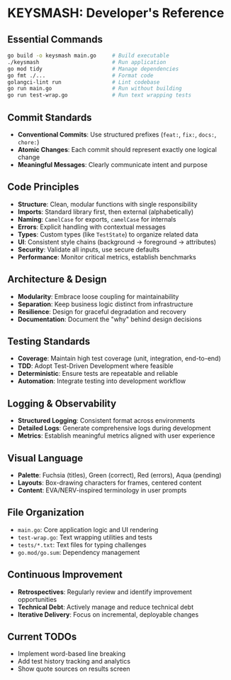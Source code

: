 # KEYSMASH: Developer's Reference

## Essential Commands
```bash
go build -o keysmash main.go     # Build executable
./keysmash                       # Run application
go mod tidy                      # Manage dependencies
go fmt ./...                     # Format code
golangci-lint run                # Lint codebase
go run main.go                   # Run without building
go run test-wrap.go              # Run text wrapping tests
```

## Commit Standards
- **Conventional Commits**: Use structured prefixes (`feat:`, `fix:`, `docs:`, `chore:`)
- **Atomic Changes**: Each commit should represent exactly one logical change
- **Meaningful Messages**: Clearly communicate intent and purpose

## Code Principles
- **Structure**: Clean, modular functions with single responsibility
- **Imports**: Standard library first, then external (alphabetically)
- **Naming**: `CamelCase` for exports, `camelCase` for internals
- **Errors**: Explicit handling with contextual messages
- **Types**: Custom types (like `TestState`) to organize related data
- **UI**: Consistent style chains (background → foreground → attributes)
- **Security**: Validate all inputs, use secure defaults
- **Performance**: Monitor critical metrics, establish benchmarks

## Architecture & Design
- **Modularity**: Embrace loose coupling for maintainability
- **Separation**: Keep business logic distinct from infrastructure
- **Resilience**: Design for graceful degradation and recovery
- **Documentation**: Document the "why" behind design decisions

## Testing Standards
- **Coverage**: Maintain high test coverage (unit, integration, end-to-end)
- **TDD**: Adopt Test-Driven Development where feasible
- **Deterministic**: Ensure tests are repeatable and reliable
- **Automation**: Integrate testing into development workflow

## Logging & Observability
- **Structured Logging**: Consistent format across environments
- **Detailed Logs**: Generate comprehensive logs during development
- **Metrics**: Establish meaningful metrics aligned with user experience

## Visual Language
- **Palette**: Fuchsia (titles), Green (correct), Red (errors), Aqua (pending)
- **Layouts**: Box-drawing characters for frames, centered content
- **Content**: EVA/NERV-inspired terminology in user prompts

## File Organization
- `main.go`: Core application logic and UI rendering
- `test-wrap.go`: Text wrapping utilities and tests
- `tests/*.txt`: Text files for typing challenges
- `go.mod/go.sum`: Dependency management

## Continuous Improvement
- **Retrospectives**: Regularly review and identify improvement opportunities
- **Technical Debt**: Actively manage and reduce technical debt
- **Iterative Delivery**: Focus on incremental, deployable changes

## Current TODOs
- Implement word-based line breaking
- Add test history tracking and analytics
- Show quote sources on results screen